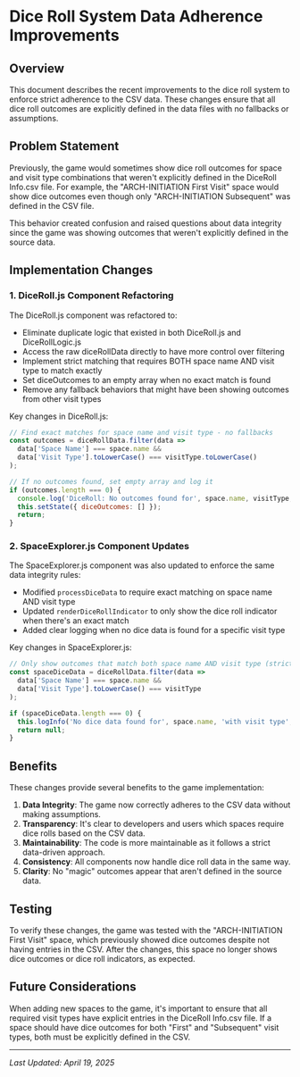 # Dice Roll System Data Adherence Improvements

## Overview

This document describes the recent improvements to the dice roll system to enforce strict adherence to the CSV data. These changes ensure that all dice roll outcomes are explicitly defined in the data files with no fallbacks or assumptions.

## Problem Statement

Previously, the game would sometimes show dice roll outcomes for space and visit type combinations that weren't explicitly defined in the DiceRoll Info.csv file. For example, the "ARCH-INITIATION First Visit" space would show dice outcomes even though only "ARCH-INITIATION Subsequent" was defined in the CSV file.

This behavior created confusion and raised questions about data integrity since the game was showing outcomes that weren't explicitly defined in the source data.

## Implementation Changes

### 1. DiceRoll.js Component Refactoring

The DiceRoll.js component was refactored to:

- Eliminate duplicate logic that existed in both DiceRoll.js and DiceRollLogic.js
- Access the raw diceRollData directly to have more control over filtering
- Implement strict matching that requires BOTH space name AND visit type to match exactly
- Set diceOutcomes to an empty array when no exact match is found
- Remove any fallback behaviors that might have been showing outcomes from other visit types

Key changes in DiceRoll.js:
```javascript
// Find exact matches for space name and visit type - no fallbacks
const outcomes = diceRollData.filter(data => 
  data['Space Name'] === space.name && 
  data['Visit Type'].toLowerCase() === visitType.toLowerCase()
);

// If no outcomes found, set empty array and log it
if (outcomes.length === 0) {
  console.log('DiceRoll: No outcomes found for', space.name, visitType, '- showing no dice roll');
  this.setState({ diceOutcomes: [] });
  return;
}
```

### 2. SpaceExplorer.js Component Updates

The SpaceExplorer.js component was also updated to enforce the same data integrity rules:

- Modified `processDiceData` to require exact matching on space name AND visit type
- Updated `renderDiceRollIndicator` to only show the dice roll indicator when there's an exact match
- Added clear logging when no dice data is found for a specific visit type

Key changes in SpaceExplorer.js:
```javascript
// Only show outcomes that match both space name AND visit type (strict matching)
const spaceDiceData = diceRollData.filter(data => 
  data['Space Name'] === space.name && 
  data['Visit Type'].toLowerCase() === visitType
);

if (spaceDiceData.length === 0) {
  this.logInfo('No dice data found for', space.name, 'with visit type', visitType);
  return null;
}
```

## Benefits

These changes provide several benefits to the game implementation:

1. **Data Integrity**: The game now correctly adheres to the CSV data without making assumptions.
2. **Transparency**: It's clear to developers and users which spaces require dice rolls based on the CSV data.
3. **Maintainability**: The code is more maintainable as it follows a strict data-driven approach.
4. **Consistency**: All components now handle dice roll data in the same way.
5. **Clarity**: No "magic" outcomes appear that aren't defined in the source data.

## Testing

To verify these changes, the game was tested with the "ARCH-INITIATION First Visit" space, which previously showed dice outcomes despite not having entries in the CSV. After the changes, this space no longer shows dice outcomes or dice roll indicators, as expected.

## Future Considerations

When adding new spaces to the game, it's important to ensure that all required visit types have explicit entries in the DiceRoll Info.csv file. If a space should have dice outcomes for both "First" and "Subsequent" visit types, both must be explicitly defined in the CSV.

---

*Last Updated: April 19, 2025*
